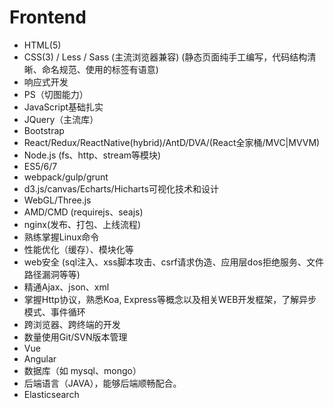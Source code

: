 # Frontend
- HTML(5)
- CSS(3) / Less / Sass (主流浏览器兼容) (静态页面纯手工编写，代码结构清晰、命名规范、使用的标签有语意)
- 响应式开发
- PS（切图能力）
- JavaScript基础扎实
- JQuery（主流库）
- Bootstrap
- React/Redux/ReactNative(hybrid)/AntD/DVA/(React全家桶/MVC|MVVM)
- Node.js (fs、http、stream等模块)   
- ES5/6/7
- webpack/gulp/grunt
- d3.js/canvas/Echarts/Hicharts可视化技术和设计
- WebGL/Three.js
- AMD/CMD (requirejs、seajs)
- nginx(发布、打包、上线流程)
- 熟练掌握Linux命令
- 性能优化（缓存）、模块化等
- web安全 (sql注入、xss脚本攻击、csrf请求伪造、应用层dos拒绝服务、文件路径漏洞等等)
- 精通Ajax、json、xml
- 掌握Http协议，熟悉Koa, Express等概念以及相关WEB开发框架，了解异步模式、事件循环
- 跨浏览器、跨终端的开发
- 数量使用Git/SVN版本管理
- Vue
- Angular
- 数据库（如 mysql、mongo）
- 后端语言（JAVA），能够后端顺畅配合。
- Elasticsearch